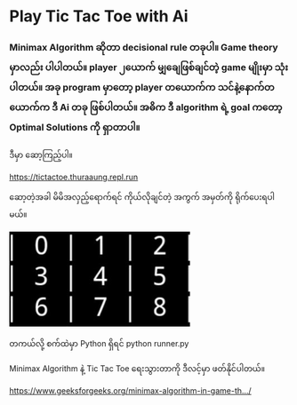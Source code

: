 # Play Tic Tac Toe with Ai

### Minimax Algorithm ဆိုတာ decisional rule တခုပါ။ Game theory မှာလည်း ပါပါတယ်။ player ၂ ​ယောက် မျှ​ချေဖြစ်ချင်တဲ့ game မျိုးမှာ သုံးပါတယ်။ အခု ​program မှာ​တော့ player တ​ယောက်က သင်နဲ့ ​နောက်တ​ယောက်က ဒီ Ai တခု ဖြစ်ပါတယ်။ အဓိက ဒီ algorithm ရဲ့ goal က​တော့ Optimal Solutions ကို ရှာတာပါ။

ဒီမှာ ​ဆော့ကြည့်ပါ။

https://tictactoe.thuraaung.repl.run

​ဆော့တဲ့အခါ မိမိအလှည့်​ရောက်ရင် ကိုယ်လိုချင်တဲ့ အကွက် အမှတ်ကို ရိုက်​ပေးရပါမယ်။

![Image description](https://github.com/ThuraAung1601/tic_tac_toe/blob/master/board.jpg)

တကယ်လို့ စက်ထဲမှာ Python ရှိရင်
python runner.py

Minimax Algorithm နဲ့ Tic Tac Toe ​ရေးသွားတာကို ဒီလင့်မှာ ဖတ်နိုင်ပါတယ်။

https://www.geeksforgeeks.org/minimax-algorithm-in-game-th…/

